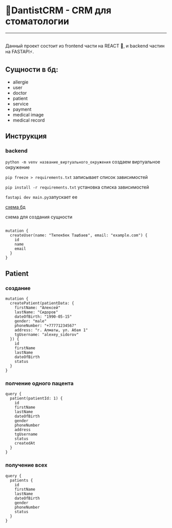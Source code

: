 # 🦷DantistCRM - CRM для стоматологии
---
<br>
Данный проект состоит из frontend части на REACT 🚀, и backend частин на FASTAPI⚡.


## Сущности в бд:
* allergie
* user
* doctor
* patient
* service
* payment
* medical image
* medical record

## Инструкция

### backend 

`python -m venv название_виртуального_окружения` создаем виртуальное окружение
 


`pip freeze > requirements.txt` записывает список зависимостей

`pip install -r requirements.txt` установка списка зависимостей

`fastapi dev main.py`запускает ее

[схема бд](https://drawsql.app/teams/nurzhigit/diagrams/gippokrat)


схема для создания сущности
```

mutation {
  createUser(name: "Тилекбек Ташбаев", email: "example.com") {
    id
    name
    email
  }
}
```




## Patient

### создание

```
mutation {
  createPatient(patientData: {
    firstName: "Алексей"
    lastName: "Сидоров"
    dateOfBirth: "1990-05-15"
    gender: "male"
    phoneNumber: "+77771234567"
    address: "г. Алматы, ул. Абая 1"
    tgUsername: "alexey_sidorov"
  }) {
    id
    firstName
    lastName
    dateOfBirth
    status
  }
}
```

### полчение одного пацента

```
query {
  patient(patientId: 1) {
    id
    firstName
    lastName
    dateOfBirth
    gender
    phoneNumber
    address
    tgUsername
    status
    createdAt
  }
}
```


### получение всех

```
query {
  patients {
    id
    firstName
    lastName
    dateOfBirth
    gender
    phoneNumber
    status
  }
}
```